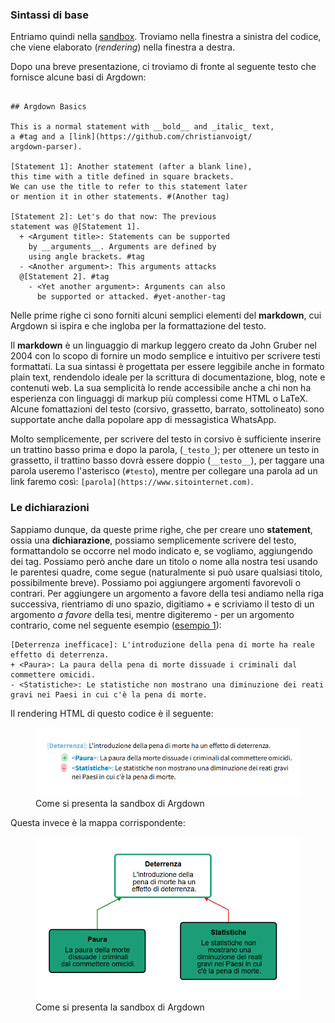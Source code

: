 <link rel="stylesheet" href="../assets/style.css">

### Sintassi di base

Entriamo quindi nella [sandbox](https://argdown.org/sandbox/html). Troviamo nella finestra a sinistra del codice, che viene elaborato (_rendering_) nella finestra a destra.  

Dopo una breve presentazione, ci troviamo di fronte al seguente testo che fornisce alcune basi di Argdown:


```
 
## Argdown Basics

This is a normal statement with __bold__ and _italic_ text, 
a #tag and a [link](https://github.com/christianvoigt/
argdown-parser).

[Statement 1]: Another statement (after a blank line), 
this time with a title defined in square brackets. 
We can use the title to refer to this statement later 
or mention it in other statements. #(Another tag)

[Statement 2]: Let's do that now: The previous 
statement was @[Statement 1].
  + <Argument title>: Statements can be supported 
    by __arguments__. Arguments are defined by 
    using angle brackets. #tag
  - <Another argument>: This arguments attacks
  @[Statement 2]. #tag
    - <Yet another argument>: Arguments can also 
      be supported or attacked. #yet-another-tag

 ```

Nelle prime righe ci sono forniti alcuni semplici elementi del **markdown**, cui Argdown si ispira e che ingloba per la formattazione del testo.

<div class="info-box">
Il <b>markdown</b> è un linguaggio di markup leggero creato da John Gruber nel 2004 con lo scopo di fornire un modo semplice e intuitivo per scrivere testi formattati. La sua sintassi è progettata per essere leggibile anche in formato plain text, rendendolo ideale per la scrittura di documentazione, blog, note e contenuti web. La sua semplicità lo rende accessibile anche a chi non ha esperienza con linguaggi di markup più complessi come HTML o LaTeX. Alcune fomattazioni del testo (corsivo, grassetto, barrato, sottolineato) sono supportate anche dalla popolare app di messagistica WhatsApp.
</div>


Molto semplicemente, per scrivere del testo in corsivo è sufficiente inserire un trattino basso prima e dopo la parola, (`_testo_`); per ottenere un testo in grassetto, il trattino basso dovrà essere doppio (`__testo__`), per taggare una parola useremo l'asterisco (`#testo`), mentre per collegare una parola ad un link faremo così: `[parola](https://www.sitointernet.com)`.

### Le dichiarazioni

Sappiamo dunque, da queste prime righe, che per creare uno **statement**, ossia una **dichiarazione**, possiamo semplicemente scrivere del testo, formattandolo se occorre nel modo indicato e, se vogliamo, aggiungendo dei tag. Possiamo però anche dare un titolo o nome alla nostra tesi usando le parentesi quadre, come segue (naturalmente si può usare qualsiasi titolo, possibilmente breve). Possiamo poi aggiungere argomenti favorevoli o contrari. Per aggiungere un argomento a favore della tesi andiamo nella riga successiva, rientriamo di uno spazio, digitiamo + e scriviamo il testo di un argomento _a favore_ della tesi, mentre digiteremo - per un argomento contrario, come nel seguente esempio ([esempio 1](esempio01.html)):

 ```
[Deterrenza inefficace]: L'introduzione della pena di morte ha reale effetto di deterrenza.
 + <Paura>: La paura della pena di morte dissuade i criminali dal commettere omicidi.
 - <Statistiche>: Le statistiche non mostrano una diminuzione dei reati gravi nei Paesi in cui c'è la pena di morte.

 ```
Il rendering HTML di questo codice è il seguente:

<figure>
    <img src="01a.PNG" alt="Sandbox">
    <figcaption>Come si presenta la sandbox di Argdown</figcaption>
</figure>

Questa invece è la mappa corrispondente:

<figure>
    <img src="01b.PNG" alt="Sandbox">
    <figcaption>Come si presenta la sandbox di Argdown</figcaption>
</figure>

